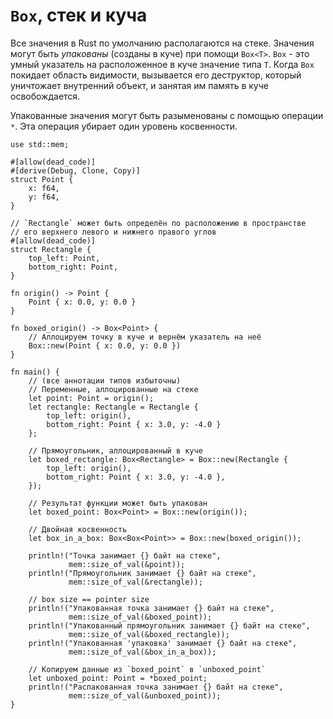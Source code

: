 # `Box`, стек и куча

Все значения в Rust по умолчанию располагаются на стеке. Значения могут быть *упакованы*
(созданы в куче) при помощи `Box<T>`. `Box` - это умный указатель на расположенное в куче значение типа `T`. Когда `Box` покидает область видимости, вызывается его деструктор, который уничтожает внутренний объект, и занятая им память в куче освобождается.

Упакованные значения могут быть разыменованы с помощью операции `*`.
Эта операция убирает один уровень косвенности.

```rust,editable
use std::mem;

#[allow(dead_code)]
#[derive(Debug, Clone, Copy)]
struct Point {
    x: f64,
    y: f64,
}

// `Rectangle` может быть определён по расположению в пространстве 
// его верхнего левого и нижнего правого углов
#[allow(dead_code)]
struct Rectangle {
    top_left: Point,
    bottom_right: Point,
}

fn origin() -> Point {
    Point { x: 0.0, y: 0.0 }
}

fn boxed_origin() -> Box<Point> {
    // Аллоцируем точку в куче и вернём указатель на неё
    Box::new(Point { x: 0.0, y: 0.0 })
}

fn main() {
    // (все аннотации типов избыточны)
    // Переменные, аллоцированные на стеке
    let point: Point = origin();
    let rectangle: Rectangle = Rectangle {
        top_left: origin(),
        bottom_right: Point { x: 3.0, y: -4.0 }
    };

    // Прямоугольник, аллоцированный в куче
    let boxed_rectangle: Box<Rectangle> = Box::new(Rectangle {
        top_left: origin(),
        bottom_right: Point { x: 3.0, y: -4.0 },
    });

    // Результат функции может быть упакован
    let boxed_point: Box<Point> = Box::new(origin());

    // Двойная косвенность
    let box_in_a_box: Box<Box<Point>> = Box::new(boxed_origin());

    println!("Точка занимает {} байт на стеке",
             mem::size_of_val(&point));
    println!("Прямоугольник занимает {} байт на стеке",
             mem::size_of_val(&rectangle));

    // box size == pointer size
    println!("Упакованная точка занимает {} байт на стеке",
             mem::size_of_val(&boxed_point));
    println!("Упакованный прямоугольник занимает {} байт на стеке",
             mem::size_of_val(&boxed_rectangle));
    println!("Упакованная 'упаковка' занимает {} байт на стеке",
             mem::size_of_val(&box_in_a_box));

    // Копируем данные из `boxed_point` в `unboxed_point`
    let unboxed_point: Point = *boxed_point;
    println!("Распакованная точка занимает {} байт на стеке",
             mem::size_of_val(&unboxed_point));
}
```
